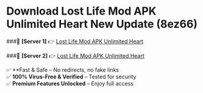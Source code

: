 # Download Lost Life Mod APK Unlimited Heart New Update (8ez66)  



###🔹 **[Server 1]** 👉 [Lost Life Mod APK Unlimited Heart](https://apkcomod.com?title=Lost_Life_Mod_APK_Unlimited_Heart) 

###🔹 **[Server 2]** 👉 [Lost Life Mod APK Unlimited Heart](https://apkcomod.com?title=Lost_Life_Mod_APK_Unlimited_Heart)  

✅ **Fast & Safe – No redirects, no fake links  
✅ **100% Virus-Free & Verified** – Tested for security  
✅ **Premium Features Unlocked** – Enjoy full access  


